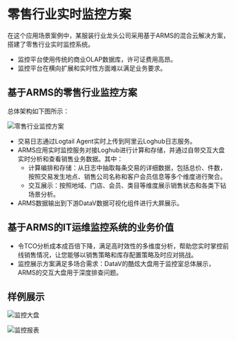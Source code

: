 # 零售行业实时监控方案

在这个应用场景案例中，某服装行业龙头公司采用基于ARMS的混合云解决方案，搭建了零售行业实时监控系统。

-   监控平台使用传统的商业OLAP数据库，许可证费用高昂。
-   监控平台在横向扩展和实时性方面难以满足业务要求。

## 基于ARMS的零售行业监控方案

总体架构如下图所示：

![零售行业监控方案](https://static-aliyun-doc.oss-accelerate.aliyuncs.com/assets/img/zh-CN/5841934751/p43446.png)

-   交易日志通过Logtail Agent实时上传到阿里云Loghub日志服务。
-   ARMS应用实时监控服务对接Loghub进行计算和存储，并通过自带交互大盘实时分析和查看销售业务数据。其中：
    -   计算编排和存储：从日志中抽取每条交易的详细数据，包括总价、件数，按照交易发生地点、销售公司名称和客户会员信息等多个维度进行聚合。
    -   交互展示：按照地域、门店、会员、类目等维度展示销售状态和各类下钻场景分析。
-   ARMS数据输出到下游DataV数据可视化组件进行大屏展示。

## 基于ARMS的IT运维监控系统的业务价值

-   令TCO分析成本成百倍下降，满足高时效性的多维度分析，帮助您实时掌控前线销售情况，让您能够以销售策略和库存配置策略及时应对挑战。
-   监控展示方案满足多场合需求：DataV的酷炫大盘用于监控室总体展示，ARMS的交互大盘用于深度排查问题。

## 样例展示

![监控大盘](../images/p43447.png "监控大盘")

![监控报表](../images/p43448.png "监控报表")

